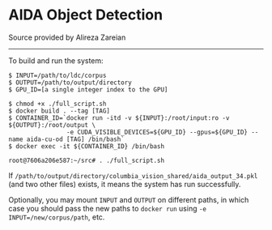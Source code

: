 # AIDA Object Detection

Source provided by Alireza Zareian

-----
To build and run the system:

```
$ INPUT=/path/to/ldc/corpus
$ OUTPUT=/path/to/output/directory
$ GPU_ID=[a single integer index to the GPU]

$ chmod +x ./full_script.sh
$ docker build . --tag [TAG]
$ CONTAINER_ID=`docker run -itd -v ${INPUT}:/root/input:ro -v ${OUTPUT}:/root/output \
                -e CUDA_VISIBLE_DEVICES=${GPU_ID} --gpus=${GPU_ID} --name aida-cu-od [TAG] /bin/bash`
$ docker exec -it ${CONTAINER_ID} /bin/bash

root@7606a206e587:~/src# . ./full_script.sh 

```

If `/path/to/output/directory/columbia_vision_shared/aida_output_34.pkl` (and two other files) exists, it means the system has run successfully.

Optionally, you may mount `INPUT` and `OUTPUT` on different paths, in which case you should pass the new paths to `docker run` using `-e INPUT=/new/corpus/path`, etc.


